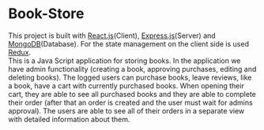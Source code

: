 # Book-Store

This project is built with [React.js](https://reactjs.org/)(Client), [Express.js](https://expressjs.com/)(Server) and [MongoDB](https://www.mongodb.com/)(Database). For the state management on the client side is used [Redux](https://redux.js.org/).  
This is a Java Script application for storing books. In the application we have admin functionality (creating a book, approving purchases, editing and deleting books). The logged users can purchase books, leave reviews, like a book, have a cart with currently purchased books. When opening their cart, they are able to see all purchased books and they are able to complete their order (after that an order is created and the user must wait for admins approval). The users are able to see all of their orders in a separate view with detailed information about them.
